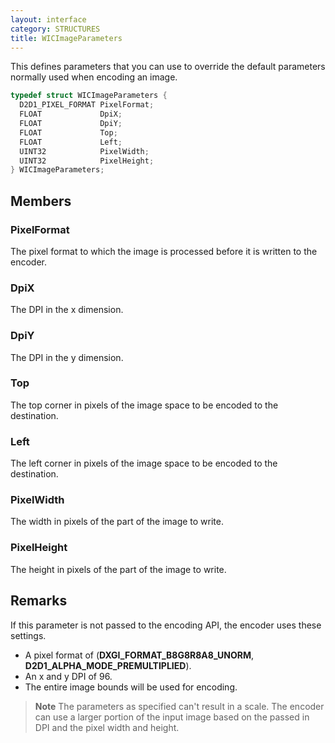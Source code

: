 ```yaml
---
layout: interface
category: STRUCTURES
title: WICImageParameters
---
```


This defines parameters that you can use to override the default parameters normally used when encoding an image.

```cpp
typedef struct WICImageParameters {
  D2D1_PIXEL_FORMAT PixelFormat;
  FLOAT             DpiX;
  FLOAT             DpiY;
  FLOAT             Top;
  FLOAT             Left;
  UINT32            PixelWidth;
  UINT32            PixelHeight;
} WICImageParameters;
```

## Members

### PixelFormat

The pixel format to which the image is processed before it is written to the encoder.

### DpiX

The DPI in the x dimension.

### DpiY

The DPI in the y dimension.

### Top

The top corner in pixels of the image space to be encoded to the destination.

### Left

The left corner in pixels of the image space to be encoded to the destination.

### PixelWidth

The width in pixels of the part of the image to write.

### PixelHeight

The height in pixels of the part of the image to write.

## Remarks

If this parameter is not passed to the encoding API, the encoder uses these settings.

+ A pixel format of (**DXGI_FORMAT_B8G8R8A8_UNORM**, **D2D1_ALPHA_MODE_PREMULTIPLIED**).
+ An x and y DPI of 96.
+ The entire image bounds will be used for encoding.

> **Note** The parameters as specified can't result in a scale. The encoder can use a larger portion of the input image based on the passed in DPI and the pixel width and height.

